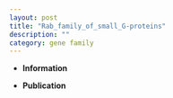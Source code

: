```yaml
---
layout: post
title: "Rab_family_of_small_G-proteins"
description: ""
category: gene family
---
```


* **Information**  

* **Publication**  


